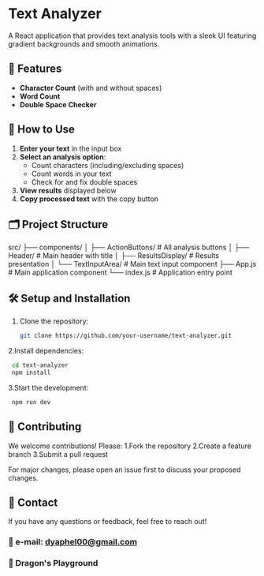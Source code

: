 # Text Analyzer

A React application that provides text analysis tools with a sleek UI featuring gradient backgrounds and smooth animations.

## 🚀 Features

- **Character Count** (with and without spaces)
- **Word Count** 
- **Double Space Checker**

## 🔧 How to Use

1. **Enter your text** in the input box
2. **Select an analysis option**:
   - Count characters (including/excluding spaces)
   - Count words in your text
   - Check for and fix double spaces
3. **View results** displayed below
4. **Copy processed text** with the copy button

## 🗂️ Project Structure
src/
├── components/
│ ├── ActionButtons/ # All analysis buttons
│ ├── Header/ # Main header with title
│ ├── ResultsDisplay/ # Results presentation
│ └── TextInputArea/ # Main text input component
├── App.js # Main application component
└── index.js # Application entry point

## 🛠️ Setup and Installation

1. Clone the repository:
   ```bash
   git clone https://github.com/your-username/text-analyzer.git
   ```
2.Install dependencies:
 ```bash
  cd text-analyzer
  npm install
   ```
3.Start the development:
 ```bash
  npm run dev
   ```

## 🤝 Contributing
We welcome contributions! Please:
1.Fork the repository
2.Create a feature branch
3.Submit a pull request

For major changes, please open an issue first to discuss your proposed changes.

## 📩 Contact  
If you have any questions or feedback, feel free to reach out!
### 📩 e-mail: dyaphel00@gmail.com   

### 🐉 Dragon's Playground
